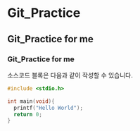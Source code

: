 # Git_Practice

## Git_Practice for me

### Git_Practice for me 

소스코드 블록은 다음과 같이 작성할 수 있습니다.

```c
#include <stdio.h>

int main(void){
  printf("Hello World");
  return 0;
}

```

